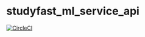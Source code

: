 # studyfast_ml_service_api
[![CircleCI](https://circleci.com/gh/CUBigDataClass/studyfast_ml_service_api/tree/master.svg?style=svg)](https://circleci.com/gh/CUBigDataClass/studyfast_ml_service_api/tree/master)
